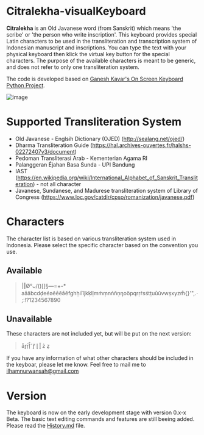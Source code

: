 # Citralekha-visualKeyboard

**Citralekha** is an Old Javanese word (from Sanskrit) which means 'the scribe' or 'the person who write inscription'. This keyboard provides special Latin characters to be used in the transliteration and transcription system of Indonesian manuscript and inscriptions. You can type the text with your physical keyboard then klick the virtual key button for the special characters. The purpose of the available characters is meant to be generic, and does not refer to only one transliteration system. <br>

The code is developed based on [Ganesh Kavar's On Screen Keyboard Python Project](https://github.com/ganeshkavhar/On-Screen-Keyboard-Python-Project).

![image](https://user-images.githubusercontent.com/22653757/120770097-fd6c1180-c547-11eb-8db3-c81966786a84.png)


# Supported Transliteration System
* Old Javanese - Englsih Dictionary (OJED) (http://sealang.net/ojed/) 
* Dharma Transliteration Guide (https://hal.archives-ouvertes.fr/halshs-02272407v3/document)
* Pedoman Transliterasi Arab - Kementerian Agama RI 
* Palanggeran Éjahan Basa Sunda - UPI Bandung
* IAST (https://en.wikipedia.org/wiki/International_Alphabet_of_Sanskrit_Transliteration) - not all character
* Javanese, Sundanese, and Madurese transliteration system of Library of Congress (https://www.loc.gov/catdir/cpso/romanization/javanese.pdf)

# Characters
The character list is based on various transliteration system used in Indonesia. Please select the specific character based on the convention you use. 
## Available 
> |‖Ø°ᴗ/\()[]§—=+-* aāâbcdḍeéәêēĕə̄ěfghḥiīîjkḳlḷmṁṃnṅñṇŋoöpqrṛṙsśtṭuūûvwṣxyzm̐{}'",.·;:!?1234567890

## Unavailable
These characters are not included yet, but will be put on the next version: 
> år̥ṝḹ˜r̥̄ l̥ l̥̄ ż ẓ

If you have any information of what other characters should be included in the keyboar, please let me know. Feel free to mail me to ilhamnurwansah@gmail.com 

# Version
The keyboard is now on the early development stage with version 0.x-x Beta. The basic text editing commands and features are still beeing added. Please read the [History.md](https://github.com/Ilhamkang/Citralekha-visualKeyboard/blob/main/History.md) file.

